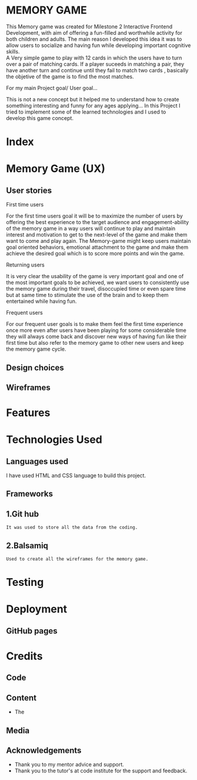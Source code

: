 # MEMORY GAME 

This Memory game was created for Milestone 2 Interactive Frontend Development, with 
aim of offering a fun-filled and worthwhile activity for both children and adults.
The main reason I developed this idea it was to allow users to socialize and having fun 
while developing important cognitive skills.  
A Very simple game to play with 12 cards in which the users have to turn over a pair 
of matching cards. If a player suceeds in matching a pair, they have another turn and
continue until they fail to match two cards , basically the objetive of the game is to find the most matches.  
  
For my main Project goal/ User goal...   

This is not a new concept but it helped me to understand how to create something 
interesting and funny for any ages applying... 
In this Project I tried to implement some of the learned technologies  and I used to  
develop this game concept.  


# Index 

# Memory Game (UX)   
 ##  User stories  
     
First time users 
      
For the first time users goal it will be to maximize the number of users by offering the best experience to the target audience and engagement-ability of the memory game in a way users will continue to play and maintain interest and motivation to get to the next-level of the game and make them want to come and play again.
The Memory-game might keep users maintain goal oriented behaviors, emotional
attachment to the game and make them achieve the desired goal which is to score more
points and win the game.

Returning users 

It is very clear the usability of the game is very important goal and one of the most important goals to be achieved, we want users to consistently use the memory game during their travel, disoccupied time or even spare time but at same time to stimulate the use of the brain and to keep them entertained while having fun. 

Frequent users 
     
For our frequent user goals is to make them feel the first time experience once more even after users have been playing for some considerable time they will always come back and discover new ways of having fun like their first time but also refer to the  memory game to other new users and keep the memory game cycle.
    
     

## Design choices 





## Wireframes 


# Features 

# Technologies Used 
## Languages used
   I have used HTML and CSS language to build this project. 


## Frameworks 
 ## 1.Git hub
    It was used to store all the data from the coding. 

 ## 2.Balsamiq 
    Used to create all the wireframes for the memory game.  

 # Testing 


 # Deployment 
 ## GitHub pages 



 # Credits 

 ## Code  



 ## Content 
  * The 



 ## Media 
    


 ## Acknowledgements  
  * Thank you to my mentor advice and support. 
  * Thank you to the tutor's at code institute for the support and feedback.   
       